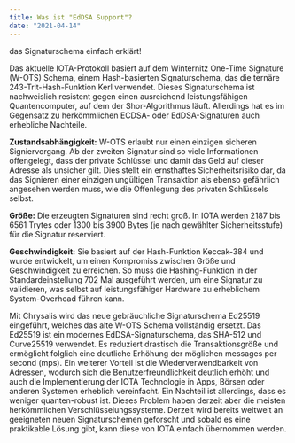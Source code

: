 ```yaml
---
title: Was ist "EdDSA Support"?
date: "2021-04-14"
---
```


das Signaturschema einfach erklärt!


<!-- more -->

Das aktuelle IOTA-Protokoll basiert auf dem Winternitz One-Time Signature (W-OTS) Schema, einem Hash-basierten Signaturschema, das die ternäre 243-Trit-Hash-Funktion Kerl verwendet. Dieses Signaturschema ist nachweislich resistent gegen einen ausreichend leistungsfähigen Quantencomputer, auf dem der Shor-Algorithmus läuft. Allerdings hat es im Gegensatz zu herkömmlichen ECDSA- oder EdDSA-Signaturen auch erhebliche Nachteile.

**Zustandsabhängigkeit:** W-OTS erlaubt nur einen einzigen sicheren Signiervorgang. Ab der zweiten Signatur sind so viele Informationen offengelegt, dass der private Schlüssel und damit das Geld auf dieser Adresse als unsicher gilt. Dies stellt ein ernsthaftes Sicherheitsrisiko dar, da das Signieren einer einzigen ungültigen Transaktion als ebenso gefährlich angesehen werden muss, wie die Offenlegung des privaten Schlüssels selbst.

**Größe:** Die erzeugten Signaturen sind recht groß. In IOTA werden 2187 bis 6561 Trytes oder 1300 bis 3900 Bytes (je nach gewählter Sicherheitsstufe) für die Signatur reserviert.

**Geschwindigkeit:** Sie basiert auf der Hash-Funktion Keccak-384 und wurde entwickelt, um einen Kompromiss zwischen Größe und Geschwindigkeit zu erreichen. So muss die Hashing-Funktion in der Standardeinstellung 702 Mal ausgeführt werden, um eine Signatur zu validieren, was selbst auf leistungsfähiger Hardware zu erheblichem System-Overhead führen kann.


Mit Chrysalis wird das neue gebräuchliche Signaturschema Ed25519 eingeführt, welches das alte W-OTS Schema vollständig ersetzt. Das Ed25519 ist ein modernes EdDSA-Signaturschema, das SHA-512 und Curve25519 verwendet. Es reduziert drastisch die Transaktionsgröße und ermöglicht folglich eine deutliche Erhöhung der möglichen messages per second (mps). Ein weiterer Vorteil ist die Wiederverwendbarkeit von Adressen, wodurch sich die Benutzerfreundlichkeit deutlich erhöht und auch die Implementierung der IOTA Technologie in Apps, Börsen oder anderen Systemen erheblich vereinfacht. Ein Nachteil ist allerdings, dass es weniger quanten-robust ist. Dieses Problem haben derzeit aber die meisten herkömmlichen Verschlüsselungssysteme. Derzeit wird bereits weltweit an geeigneten neuen Signaturschemen geforscht und sobald es eine praktikable Lösung gibt, kann diese von IOTA einfach übernommen werden.
